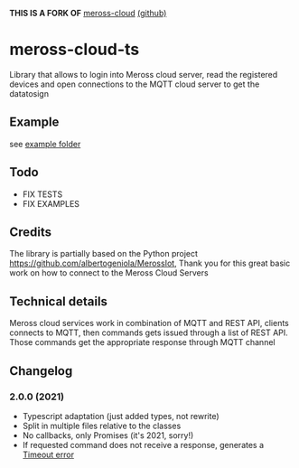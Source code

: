 **THIS IS A FORK OF** [meross-cloud][meross-npm] [(github)][meross-github]  
# meross-cloud-ts 
Library that allows to login into Meross cloud server, read the registered devices and open connections to the MQTT cloud server to get the datatosign

[meross-npm]: https://www.npmjs.com/package/meross-cloud
[meross-github]: https://github.com/Apollon77/meross-cloud

## Example
see [example folder](example)

## Todo
* FIX TESTS
* FIX EXAMPLES

## Credits
The library is partially based on the Python project https://github.com/albertogeniola/MerossIot, Thank you for this great basic work on how to connect to the Meross Cloud Servers

## Technical details
Meross cloud services work in combination of MQTT and REST API, clients connects to MQTT, then commands gets issued
through a list of REST API.  
Those commands get the appropriate response through MQTT channel

## Changelog

### 2.0.0 (2021)
* Typescript adaptation (just added types, not rewrite)
* Split in multiple files relative to the classes
* No callbacks, only Promises (it's 2021, sorry!)
* If requested command does not receive a response, generates a [Timeout error][timeout-npm]

[timeout-npm]: https://www.npmjs.com/package/promise-timeout
